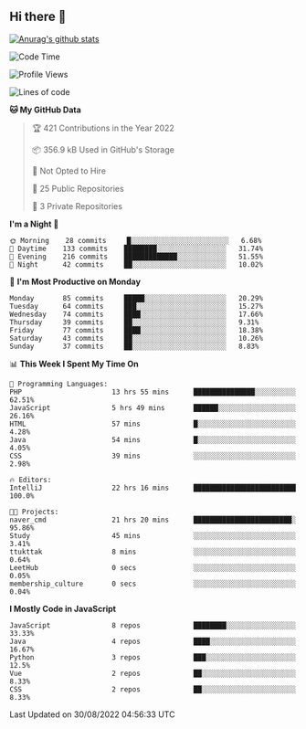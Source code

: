 ## Hi there 👋

[![Anurag's github stats](https://github-readme-stats.vercel.app/api?username=Songwonseok)](https://github.com/anuraghazra/github-readme-stats)



<!--START_SECTION:waka-->
![Code Time](http://img.shields.io/badge/Code%20Time-1%2C736%20hrs%2027%20mins-blue)

![Profile Views](http://img.shields.io/badge/Profile%20Views-0-blue)

![Lines of code](https://img.shields.io/badge/From%20Hello%20World%20I%27ve%20Written-3%20Million%20lines%20of%20code-blue)

**🐱 My GitHub Data** 

> 🏆 421 Contributions in the Year 2022
 > 
> 📦 356.9 kB Used in GitHub's Storage 
 > 
> 🚫 Not Opted to Hire
 > 
> 📜 25 Public Repositories 
 > 
> 🔑 3 Private Repositories  
 > 
**I'm a Night 🦉** 

```text
🌞 Morning    28 commits     █░░░░░░░░░░░░░░░░░░░░░░░░   6.68% 
🌆 Daytime    133 commits    ████████░░░░░░░░░░░░░░░░░   31.74% 
🌃 Evening    216 commits    █████████████░░░░░░░░░░░░   51.55% 
🌙 Night      42 commits     ██░░░░░░░░░░░░░░░░░░░░░░░   10.02%

```
📅 **I'm Most Productive on Monday** 

```text
Monday       85 commits     █████░░░░░░░░░░░░░░░░░░░░   20.29% 
Tuesday      64 commits     ███░░░░░░░░░░░░░░░░░░░░░░   15.27% 
Wednesday    74 commits     ████░░░░░░░░░░░░░░░░░░░░░   17.66% 
Thursday     39 commits     ██░░░░░░░░░░░░░░░░░░░░░░░   9.31% 
Friday       77 commits     ████░░░░░░░░░░░░░░░░░░░░░   18.38% 
Saturday     43 commits     ██░░░░░░░░░░░░░░░░░░░░░░░   10.26% 
Sunday       37 commits     ██░░░░░░░░░░░░░░░░░░░░░░░   8.83%

```


📊 **This Week I Spent My Time On** 

```text
💬 Programming Languages: 
PHP                      13 hrs 55 mins      ███████████████░░░░░░░░░░   62.51% 
JavaScript               5 hrs 49 mins       ██████░░░░░░░░░░░░░░░░░░░   26.16% 
HTML                     57 mins             █░░░░░░░░░░░░░░░░░░░░░░░░   4.28% 
Java                     54 mins             █░░░░░░░░░░░░░░░░░░░░░░░░   4.05% 
CSS                      39 mins             ░░░░░░░░░░░░░░░░░░░░░░░░░   2.98%

🔥 Editors: 
IntelliJ                 22 hrs 16 mins      █████████████████████████   100.0%

🐱‍💻 Projects: 
naver_cmd                21 hrs 20 mins      ████████████████████████░   95.86% 
Study                    45 mins             ░░░░░░░░░░░░░░░░░░░░░░░░░   3.41% 
ttukttak                 8 mins              ░░░░░░░░░░░░░░░░░░░░░░░░░   0.64% 
LeetHub                  0 secs              ░░░░░░░░░░░░░░░░░░░░░░░░░   0.05% 
membership_culture       0 secs              ░░░░░░░░░░░░░░░░░░░░░░░░░   0.04%

```

**I Mostly Code in JavaScript** 

```text
JavaScript               8 repos             ████████░░░░░░░░░░░░░░░░░   33.33% 
Java                     4 repos             ████░░░░░░░░░░░░░░░░░░░░░   16.67% 
Python                   3 repos             ███░░░░░░░░░░░░░░░░░░░░░░   12.5% 
Vue                      2 repos             ██░░░░░░░░░░░░░░░░░░░░░░░   8.33% 
CSS                      2 repos             ██░░░░░░░░░░░░░░░░░░░░░░░   8.33%

```



 Last Updated on 30/08/2022 04:56:33 UTC
<!--END_SECTION:waka-->
